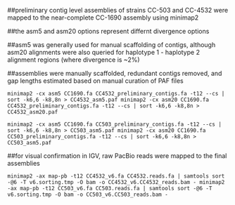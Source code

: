 ##preliminary contig level assemblies of strains CC-503 and CC-4532 were mapped to the near-complete CC-1690 assembly using minimap2 

##the asm5 and asm20 options represent differnt divergence options 

##asm5 was generally used for manual scaffolding of contigs, although asm20 alignments were also queried for haplotype 1 - haplotype 2 alignment regions (where divergence is ~2%) 

##assemblies were manually scaffolded, redundant contigs removed, and gap lengths estimated based on manual curation of PAF files

```
minimap2 -cx asm5 CC1690.fa CC4532_preliminary_contigs.fa -t12 --cs | sort -k6,6 -k8,8n > CC4532_asm5.paf minimap2 -cx asm20 CC1690.fa CC4532_preliminary_contigs.fa -t12 --cs | sort -k6,6 -k8,8n > CC4532_asm20.paf

minimap2 -cx asm5 CC1690.fa CC503_preliminary_contigs.fa -t12 --cs | sort -k6,6 -k8,8n > CC503_asm5.paf minimap2 -cx asm20 CC1690.fa CC503_preliminary_contigs.fa -t12 --cs | sort -k6,6 -k8,8n > CC503_asm5.paf
```

##for visual confirmation in IGV, raw PacBio reads were mapped to the final assemblies

```
minimap2 -ax map-pb -t12 CC4532_v6.fa CC4532.reads.fa | samtools sort -@6 -T v6.sorting.tmp -O bam -o CC4532_v6.CC4532_reads.bam - minimap2 -ax map-pb -t12 CC503_v6.fa CC503.reads.fa | samtools sort -@6 -T v6.sorting.tmp -O bam -o CC503_v6.CC503_reads.bam -
```

